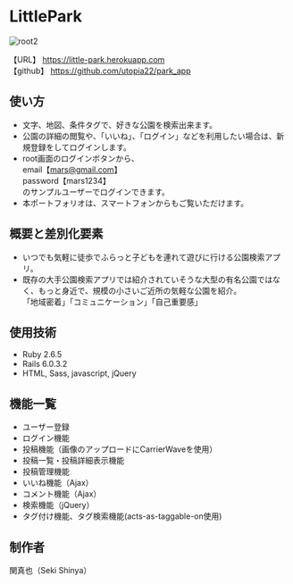 # LittlePark
![root2](https://user-images.githubusercontent.com/50666202/91636926-77162280-ea3f-11ea-8a18-bba5f33b3dd8.jpeg)

【URL】
https://little-park.herokuapp.com  
【github】
https://github.com/utopia22/park_app

## 使い方
- 文字、地図、条件タグで、好きな公園を検索出来ます。
- 公園の詳細の閲覧や、「いいね」、「ログイン」などを利用したい場合は、新規登録をしてログインします。
- root画面のログインボタンから、  
  email【mars@gmail.com】  
  password【mars1234】  
   のサンプルユーザーでログインできます。
- 本ポートフォリオは、スマートフォンからもご覧いただけます。  

## 概要と差別化要素
- いつでも気軽に徒歩でふらっと子どもを連れて遊びに行ける公園検索アプリ。  
- 既存の大手公園検索アプリでは紹介されていそうな大型の有名公園ではなく、もっと身近で、規模の小さいご近所の気軽な公園を紹介。  
「地域密着」「コミュニケーション」「自己重要感」  

## 使用技術

- Ruby 2.6.5  
- Rails 6.0.3.2  
- HTML, Sass, javascript, jQuery  

## 機能一覧

- ユーザー登録  
- ログイン機能  
- 投稿機能（画像のアップロードにCarrierWaveを使用）  
- 投稿一覧・投稿詳細表示機能  
- 投稿管理機能  
- いいね機能（Ajax）  
- コメント機能（Ajax）  
- 検索機能（jQuery）  
- タグ付け機能、タグ検索機能(acts-as-taggable-on使用)  

## 制作者

  関真也（Seki Shinya）

